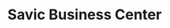 ---
title: "Savic Business Center"
url: /zwedru/savic-business-center-dehsuah-street/
shop: Elektronik
---